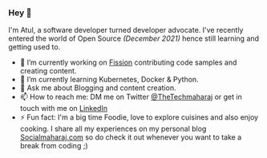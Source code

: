### Hey 👋

I'm Atul, a software developer turned developer advocate. I've recently entered the world of Open Source _(December 2021)_ hence still learning and getting used to.

- 🔭 I’m currently working on [Fission](https://github.com/fission) contributing code samples and creating content.
- 🌱 I’m currently learning Kubernetes, Docker & Python.
- 💬 Ask me about Blogging and content creation.
- 📫 How to reach me: DM me on Twitter [@TheTechmaharaj](https://twitter.com/TheTechMaharaj) or get in touch with me on [LinkedIn](https://www.linkedin.com/in/atulpriyasharma/)
- ⚡ Fun fact: I'm a big time Foodie, love to explore cuisines and also enjoy cooking. I share all my experiences on my personal blog [Socialmaharaj.com](https://socialmaharaj.com) so do check it out whenever you want to take a break from coding ;)

